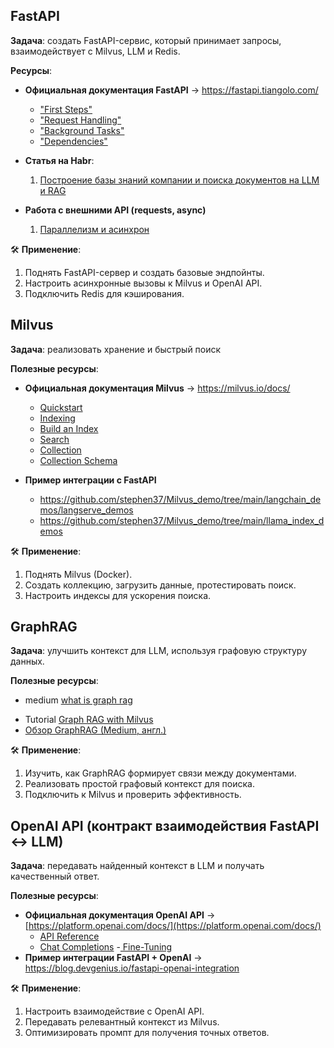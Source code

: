 ## FastAPI

**Задача**: создать FastAPI-сервис, который принимает запросы, взаимодействует с Milvus, LLM и Redis.

**Ресурсы**:
- **Официальная документация FastAPI** → https://fastapi.tiangolo.com/
    - ["First Steps" ](https://fastapi.tiangolo.com/tutorial/first-steps/)
    - ["Request Handling"](https://fastapi.tiangolo.com/tutorial/body/#request-body-path-query-parameters)
    - ["Background Tasks"](https://fastapi.tiangolo.com/tutorial/background-tasks/)
    - ["Dependencies"](https://fastapi.tiangolo.com/tutorial/dependencies/)
- **Статья на Habr**: 
	1. [Построение базы знаний компании и поиска документов на LLM и RAG](https://habr.com/ru/companies/raft/articles/863888/)

- **Работа с внешними API (requests, async)** 
	1. [Параллелизм и асинхрон](https://fastapi.tiangolo.com/async/)


🛠 **Применение**:
1. Поднять FastAPI-сервер и создать базовые эндпойнты.
2. Настроить асинхронные вызовы к Milvus и OpenAI API.
3. Подключить Redis для кэширования.



## Milvus

**Задача**: реализовать хранение и быстрый поиск

**Полезные ресурсы**:
- **Официальная документация Milvus** → https://milvus.io/docs/
    - [Quickstart](https://milvus.io/docs/quickstart.md)
    - [Indexing](https://milvus.io/docs/ru/index.md?tab=floating)
    - [Build an Index](https://milvus.io/docs/v2.0.x/build_index.md)
    - [Search](https://milvus.io/docs/multi-vector-search.md)
    - [Collection](https://milvus.io/docs/manage-collections.md)
    - [Collection Schema](https://milvus.io/docs/schema.md)
    
- **Пример интеграции с FastAPI** 
	- https://github.com/stephen37/Milvus_demo/tree/main/langchain_demos/langserve_demos
	- https://github.com/stephen37/Milvus_demo/tree/main/llama_index_demos

🛠 **Применение**:
1. Поднять Milvus (Docker).
2. Создать коллекцию, загрузить данные, протестировать поиск.
3. Настроить индексы для ускорения поиска.


## GraphRAG

**Задача**: улучшить контекст для LLM, используя графовую структуру данных.

**Полезные ресурсы**:
* medium [what is graph rag](https://medium.com/@zilliz_learn/graphrag-explained-enhancing-rag-with-knowledge-graphs-3312065f99e1)
- Tutorial [Graph RAG with Milvus](https://milvus.io/docs/graph_rag_with_milvus.md)
- [Обзор GraphRAG (Medium, англ.) ]([https://youtu.be/C14DFAlaFIw](https://youtu.be/C14DFAlaFIw))

🛠 **Применение**:

1. Изучить, как GraphRAG формирует связи между документами.
2. Реализовать простой графовый контекст для поиска.
3. Подключить к Milvus и проверить эффективность.


## OpenAI API (контракт взаимодействия FastAPI ↔ LLM)

**Задача**: передавать найденный контекст в LLM и получать качественный ответ.

**Полезные ресурсы**:
- **Официальная документация OpenAI API** → [https://platform.openai.com/docs/](https://platform.openai.com/docs/)
    - [API Reference](https://platform.openai.com/docs/api-reference/authentication)
    - [Chat Completions](https://platform.openai.com/docs/guides/completions)
    -[ Fine-Tuning](https://platform.openai.com/docs/guides/fine-tuning)
- **Пример интеграции FastAPI + OpenAI** → https://blog.devgenius.io/fastapi-openai-integration

🛠 **Применение**:

1. Настроить взаимодействие с OpenAI API.
2. Передавать релевантный контекст из Milvus.
3. Оптимизировать промпт для получения точных ответов.